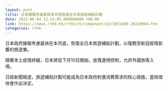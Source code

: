 ```yaml
---
layout: post
title: 日本據報考慮最快本月底恢復全日本旅遊補貼計劃
date: 2022-06-04 13:14:05.000000000 +08:00
link: https://news.rthk.hk/rthk/ch/component/k2/1651560-20220604.htm
categories: rthk
---
```


日本政府據報考慮最快在本月底，恢復全日本旅遊補貼計劃，以復甦受新冠疫情影響的旅遊業。

隨著本土疫情紓緩，日本將從下月10日開始，放寬邊境控制，允許外國旅客入境。

日經新聞報道，旅遊補貼計劃可能成為日本政府刺激消費需求的核心措施，當局很快會作出決定。
